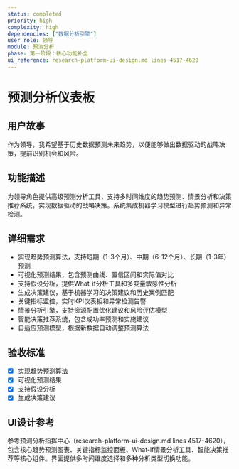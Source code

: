 ```yaml
---
status: completed
priority: high
complexity: high
dependencies: ["数据分析引擎"]
user_role: 领导
module: 预测分析
phase: 第一阶段：核心功能补全
ui_reference: research-platform-ui-design.md lines 4517-4620
---
```


# 预测分析仪表板

## 用户故事
作为领导，我希望基于历史数据预测未来趋势，以便能够做出数据驱动的战略决策，提前识别机会和风险。

## 功能描述
为领导角色提供高级预测分析工具，支持多时间维度的趋势预测、情景分析和决策推荐系统，实现数据驱动的战略决策。系统集成机器学习模型进行趋势预测和异常检测。

## 详细需求
- 实现趋势预测算法，支持短期（1-3个月）、中期（6-12个月）、长期（1-3年）预测
- 可视化预测结果，包含预测曲线、置信区间和实际值对比
- 支持假设分析，提供What-if分析工具和多变量敏感性分析
- 生成决策建议，基于机器学习的决策建议和历史案例匹配
- 关键指标监控，实时KPI仪表板和异常检测告警
- 情景分析引擎，支持资源配置优化建议和风险评估模型
- 智能决策推荐系统，包含成功率预测和实施建议
- 自适应预测模型，根据新数据自动调整预测算法

## 验收标准
- [x] 实现趋势预测算法
- [x] 可视化预测结果
- [x] 支持假设分析
- [x] 生成决策建议

## UI设计参考
参考预测分析指挥中心（research-platform-ui-design.md lines 4517-4620），包含核心趋势预测图表、关键指标监控面板、What-if情景分析工具、智能决策推荐等核心组件。界面提供多时间维度选择和多种分析类型切换功能。